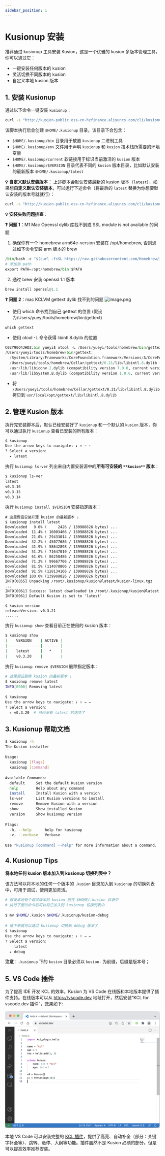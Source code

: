```yaml
---
sidebar_position: 1
---
```


# Kusionup 安装

推荐通过 kusionup 工具安装 Kusion，这是一个优雅的 kusion 多版本管理工具，你可以通过它：

- 一键安装任何版本的 kusion
- 灵活切换不同版本的 kusion
- 自定义本地 kusion 版本

## 1. 安装 Kusionup

通过以下命令一键安装 `kusionup`：

```bash
curl -s "http://kusion-public.oss-cn-hzfinance.aliyuncs.com/cli/kusionup/scripts/install_kusionup.sh" | bash && source $HOME/.kusionup/env
```

该脚本执行后会创建 `$HOME/.kusionup` 目录，该目录下会包含：

- `$HOME/.kusionup/bin` 目录用于放置 `kusionup` 二进制工具
- `$HOME/.kusionup/env` 文件用于声明 `kusionup` 和 `kusion` 技术栈所需要的环境变量
- `$HOME/.kusionup/current` 软链接用于标识当前激活的 `kusion` 版本
- `$HOME/.kusionup/$VERSION` 目录代表不同的 `kusion` 版本目录，比如默认安装的最新版本 `$HOME/.kusionup/latest`

**💡 自定义默认安装版本**：
上述脚本会默认安装最新的 kusion 版本（`latest`），如果想**自定义默认安装版本**，可以运行下述命令（将最后的 `latest` 替换为你想要默认安装的版本号就就行）：

```bash
curl -s "http://kusion-public.oss-cn-hzfinance.aliyuncs.com/cli/kusionup/scripts/install_kusionup.sh" | bash -s -- --skip-install && source $HOME/.kusionup/env && kusionup reinstall latest
```

**💡 安装失败问题排查**：

**❓ 问题 1**：M1 Mac Openssl dylib 库找不到或 SSL module is not available 的问题

1. 确保你有一个 homebrew arm64e-version  安装在 /opt/homebrew, 否则通过如下命令安装 arm 版本的 brew

```python
/bin/bash -c "$(curl -fsSL https://raw.githubusercontent.com/Homebrew/install/HEAD/install.sh)"
# 添加到 path
export PATH=/opt/homebrew/bin:$PATH
```

2. 通过 brew 安装 openssl 1.1 版本

```python
brew install openssl@1.1
```

**❓ 问题 2**：mac KCLVM gettext dylib 找不到的问题
![image.png](https://intranetproxy.alipay.com/skylark/lark/0/2022/png/317257/1646538731635-b1e290a5-465d-4838-b8d1-7f22cb48e267.png#clientId=uc50abf48-5ee8-4&crop=0&crop=0&crop=1&crop=1&from=paste&height=200&id=ub5ce78d1&margin=%5Bobject%20Object%5D&name=image.png&originHeight=400&originWidth=1158&originalType=binary&ratio=1&rotation=0&showTitle=false&size=238920&status=done&style=none&taskId=ue75303e6-140d-450f-84de-464da45a473&title=&width=579)

- 使用 which 命令找到自己 gettext 的位置 (假设为/Users/yueyi/tools/homebrew/bin/gettext)

```python
which gettext
```

- 使用 otool -L 命令获得 libintl.8.dylib 的位置

```python
C02Y90Q4JHD2:bin yueyi$ otool -L /Users/yueyi/tools/homebrew/bin/gettext
/Users/yueyi/tools/homebrew/bin/gettext:
  /System/Library/Frameworks/CoreFoundation.framework/Versions/A/CoreFoundation (compatibility version 150.0.0, current version 1675.129.0)
  /Users/yueyi/tools/homebrew/Cellar/gettext/0.21/lib/libintl.8.dylib (compatibility version 11.0.0, current version 11.0.0)
  /usr/lib/libiconv.2.dylib (compatibility version 7.0.0, current version 7.0.0)
  /usr/lib/libSystem.B.dylib (compatibility version 1.0.0, current version 1281.100.1)
```

- 将  `/Users/yueyi/tools/homebrew/Cellar/gettext/0.21/lib/libintl.8.dylib` 拷贝到 `usr/local/opt/gettext/lib/libintl.8.dylib`

## 2. 管理 Kusion 版本

执行完安装脚本后，默认已经安装好了 `kusionup` 和一个默认的 `kusion` 版本，你可以通过执行 `kusionup` 查看已安装的所有版本：

```bash
$ kusionup
Use the arrow keys to navigate: ↓ ↑ → ←
? Select a version:
  ▸ latest
```

执行 `kusionup ls-ver` 列出来自内置安装源中的**所有可安装的 **`**kusion**`** 版本**：

```bash
$ kusionup ls-ver
latest
v0.3.16
v0.3.15
v0.3.14
```

执行 `kusionup install $VERSION` 安装指定版本：

```shell
# 这里假设安装开源 kusion 的最新版本 ↓
$ kusionup install latest
Downloaded   0.0% (     2426 / 139988826 bytes) ...
Downloaded  11.4% ( 16003466 / 139988826 bytes) ...
Downloaded  21.0% ( 29433014 / 139988826 bytes) ...
Downloaded  32.2% ( 45077686 / 139988826 bytes) ...
Downloaded  41.9% ( 58642898 / 139988826 bytes) ...
Downloaded  51.2% ( 71647010 / 139988826 bytes) ...
Downloaded  61.6% ( 86258486 / 139988826 bytes) ...
Downloaded  71.2% ( 99667706 / 139988826 bytes) ...
Downloaded  81.5% (114078806 / 139988826 bytes) ...
Downloaded  91.5% (128134166 / 139988826 bytes) ...
Downloaded 100.0% (139988826 / 139988826 bytes)
INFO[0055] Unpacking /root/.kusionup/kusion@latest/kusion-linux.tgz ...
INFO[0061] Success: latest downloaded in /root/.kusionup/kusion@latest
INFO[0061] Default Kusion is set to 'latest'

$ kusion version
releaseVersion: v0.3.21
......
```

执行 `kusionup show` 查看目前正在使用的 kusion 版本：

```bash
$ kusionup show
|    VERSION    | ACTIVE |
|---------------|--------|
|    latest     |   *    |
|    v0.3.20    |        |
```

执行 `kusionup remove $VERSION` 删除指定版本：

```bash
# 这里假设删除 kusion 的最新版本 ↓
$ kusionup remove latest
INFO[0000] Removing latest

$ kusionup
Use the arrow keys to navigate: ↓ ↑ → ←
? Select a version:
  ▸ v0.3.20  # 已经没有 latest 的选项了
```

## 3. Kusionup 帮助文档

```bash
$ kusionup -h
The Kusion installer

Usage:
  kusionup [flags]
  kusionup [command]

Available Commands:
  default     Set the default Kusion version
  help        Help about any command
  install     Install Kusion with a version
  ls-ver      List Kusion versions to install
  remove      Remove Kusion with a version
  show        Show installed Kusion
  version     Show kusionup version

Flags:
  -h, --help      help for kusionup
  -v, --verbose   Verbose

Use "kusionup [command] --help" for more information about a command.
```

## 4. Kusionup Tips

**将本地任何 kusion 版本加入到 kusionup 切换列表中？**

该方法可以将本地的任何一个版本的 `.kusion` 目录加入到 `kusionup` 的切换列表中，可用于调试，使用更加灵活。

```bash
# 假设本地有个调试版本的 kusion 放在 $HOME/.kusion 目录中
# 执行下面的命令后可以将它加入到 kusionup 切换列表中

$ mv $HOME/.kusion $HOME/.kusionup/kusion-debug

# 接下来就可以通过 kusionup 切换到 debug 版本了
$ kusionup
Use the arrow keys to navigate: ↓ ↑ → ←
? Select a version:
    latest
  ▸ debug
```

**注意**：`.kusionup` 下的 `kusion` 目录必须以 `kusion-` 为前缀，后缀是版本号；

## 5. VS Code 插件

为了提高 IDE 开发 KCL 的效率，Kusion 为 VS Code 在线版和本地版本提供了插件支持。在线版本可以从 https://vscode.dev 地址打开，然后安装“KCL for vscode.dev 插件”，效果如下:

![](./images/ide-vscode.png)

本地 VS Code 可以安装完整的 [KCL 插件](https://marketplace.visualstudio.com/items?itemName=kcl.kcl-vscode-extension)，提供了高亮、自动补全（部分：关键字补全等）、跳转、悬停、大纲等功能。插件虽然不是 Kusion 必须的部分，但是可以提高效率推荐安装。
